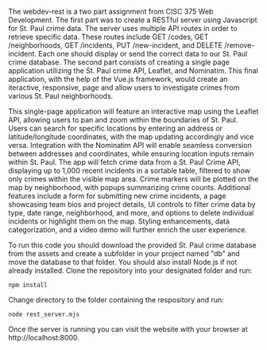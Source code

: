 The webdev-rest is a two part assignment from CISC 375 Web Development. The first part was to create a RESTful server using Javascript for St. Paul crime data. The server uses multiple API routes in order to retrieve specific data. These routes include GET /codes, GET /neighborhoods, GET /incidents, PUT /new-incident, and DELETE /remove-incident. Each one should display or send the correct data to our St. Paul crime database. The second part consists of creating a single page application utilizing the St. Paul crime API, Leaflet, and Nominatim. This final application, with the help of the Vue.js framework, would create an iteractive, responsive, page and allow users to investigate crimes from various St. Paul neighborhoods. 

This single-page application will feature an interactive map using the Leaflet API, allowing users to pan and zoom within the boundaries of St. Paul. Users can search for specific locations by entering an address or latitude/longitude coordinates, with the map updating accordingly and vice versa. Integration with the Nominatim API will enable seamless conversion between addresses and coordinates, while ensuring location inputs remain within St. Paul. The app will fetch crime data from a St. Paul Crime API, displaying up to 1,000 recent incidents in a sortable table, filtered to show only crimes within the visible map area. Crime markers will be plotted on the map by neighborhood, with popups summarizing crime counts. Additional features include a form for submitting new crime incidents, a page showcasing team bios and project details, UI controls to filter crime data by type, date range, neighborhood, and more, and options to delete individual incidents or highlight them on the map. Styling enhancements, data categorization, and a video demo will further enrich the user experience.

To run this code you should download the provided St. Paul crime database from the assets and create a subfolder in your project named "db" and move the database to that folder. You should also install Node.js if not already installed. Clone the repository into your designated folder and run:
```
npm install
```
Change directory to the folder containing the respository and run:
```
node rest_server.mjs
```
Once the server is running you can visit the website with your browser at http://localhost:8000.
